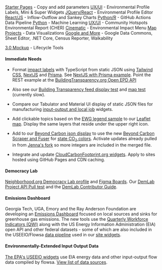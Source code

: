 <a href="../../apps/">Starter Pages</a> - Copy and add parameters
<a href="../../community/projects/#widgets">UX/UI</a> - Environmental Profile Labels, Mini & Super Widgets
<a href="../../community/projects/#profile-editor">JQuery/React</a> - Environmental Profile Editor
<a href="../../community/projects/#io">React/JS</a> - Inflow-Outflow and Sankey Charts
<a href="../../community/projects/#github-actions">Python/R</a> - GitHub Actions Data Pipeline
<a href="../../community/projects/#python">Python</a> - Machine Learning
<a href="../../community/projects/#ux">UX/UI</a> - Community Hotspots Environmental Report (CHER)
<a href="../../community/projects/#cinematic">Cinematic</a> - Environmental Impact Menu
<a href="../../community/projects/#maps">Map Projects</a> - Data Visualizations
<a href="../../community/projects/#google">Google and More</a> - Google Data Commons, Sheet Editor, .NET Core, Census Reporter, Walkability

<a href="../../apps/smm/">3.0 Mockup</a> - Lifecycle Tools

<!--<br>
Challenge participants are creating pages in the shared <a href="../../apps/">community pages</a> apps repo.<br>
All entries should include <a href="../../localsite/">parameter settings</a> to filter <a href="../../io/charts/">USEEIO widget IO charts</a> by location, impact and/or goods and services.<br><br>

Democracylab profile
https://www.democracylab.org/projects/create/834

Fall 2021 Teams and Participants
https://docs.google.com/spreadsheets/d/1hnRbFDasf6rx3VS8xJ_oziF6_7laluNfZmgo6-ZDrqU/edit#gid=0
-->

<!--
The Better Civic Site implementation uses Drupal, Django and ERPNext to provide rapidly deployable, disposable backends that allow for easy contributions by volunteers and contractors.

Neighborhood.org themes include Marvel Comics and the Last Airbender. We're extending the [DemocracyLab](https://democracylab.org) project tools to add [voting tools](https://github.com/kevmoo/vote.dart).

We're integrating the project index tools that Code for America is creating from Italy’s meta-tag editor, and include both login.gov and BrightID login’s for unique user validation.
-->

<h4>Immediate Needs</h4>

<!-- Figma -->

- Format [impact labels](../../community/projects/#widgets) with TypeScript from static JSON using [Tailwind CSS](https://tailwindcss.com), [NextJS](https://nextjs.org) and [Prisma](https://www.prisma.io). 
See [NextJS with Prisma example](https://github.com/prisma/prisma-examples/tree/latest/javascript/rest-nextjs).  Point the REST example at the [BuildingTransparency.org Open EPD API](https://openepd.buildingtransparency.org/#/epds/get_epds_id)

- Also see our <a href="../../io/template/feed/">Building Transparency feed display test</a> and <a href="https://model.earth/localsite/info/?show=openepd&mapview=state#state=GA">map test</a> (currently slow).

- Compare our Tabulator and Material UI display of static JSON files for manufacturing [input-output and local job](../../localsite/info/data/) widgets.


<!--
- [Attend a meetup](../../io/coders/) and help setup [Citizen Lab Engagement Tools](https://www.citizenlab.co) to provide mobile survey apps with Open Seattle and Code for Atlanta.

Blitz is undergoing updates to independently extend NextJS and other.  Reactivate in a few months.
Experiment with Tailwind CSS in our [planning repo](https://neighborhood.org/planning/#display=planning.md) ([GitHub](https://github.com/localsite/planning))

- Apply the Blitz survey fields (Question and Choice) to our Real World 2.0 [planning repo](https://neighborhood.org/planning/#display=planning.md) ([GitHub](https://github.com/localsite/planning)) from the [Blitz survey builder tutorial](https://blitzjs.com/docs/tutorial) and [voting app](https://dev.to/anubra266/full-stack-react-in-blitzjs-and-chakra-ui-part-2-38n4).
-->

- Add clickable topics based on the <a href="../../../community/map/ewg/">EWG legend sample</a> to our [Leaflet map](../../localsite/map/). Display the same layers that reside under the upper right icon.



- Add to our <a href="../../apps/beyondcarbon/#state=NC">Beyond Carbon json display</a> to use the new <a href="https://github.com/modelearth/beyond-carbon-scraper">Beyond Carbon Scraper and Fuser</a> for [state CO<sub>2</sub> colors](../../apps/beyondcarbon/#mapview=country). Activate updates already pulled in from [Jenna's fork](https://github.com/JennaFlan2426/beyond-carbon-scraper) so more integers are included in the merged file.

<!--
- Inquire with See-Click-Fix regarding adding domains so we can avoid [CORS error](../../community/resources/diffbot/#feed=open311) when pulling from the <a href="http://dev.seeclickfix.com/">See-Click-Fix open311 API</a>.
-->

- Integrate and update <a href="https://www.cloudcarbonfootprint.org">CloudCarbonFootprint.org widgets</a>. Apply to sites hosted using GitHub Pages and CDN caching.




<h4>Democracy Lab</h4>

<a href="https://www.democracylab.org/projects/834">Neighborhood.org Democracy Lab profile</a> and <a href="https://www.figma.com/file/Zk29COFG5bEQoISUBLPdpE/Neighborhood.org?node-id=0%3A1">Figma Boards</a>.
Our [DemLab Project API Pull test](../../io/template/feed/demolab.html) and the [DemLab Contributor Guide](https://docs.google.com/document/d/1OLQPFFJ8oz_BxpuxRxKKdZ2brmlUkVN3ICTdbA_axxY/edit#).

<!--
<a href="https://docs.google.com/document/d/1uqPZ_9hPP7q3_Pc2JugjQKTB94ePRG0vwshqfyqm4R0/">Scope of Work</a>. UX/UI
and <a href="https://www.ewg.org/">EWG</a>
-->

<h4>Emissions Dashboard</h4>

Georgia Tech, UGA, Emory and the Ray Anderson Foundation are developing an [Emissions Dashboard](https://cepl.gatech.edu/dashboardseminars) focused on local sources and sinks for greenhouse gas emissions. The new tools use the [Quarterly Workforce Indicators (QWI)](https://www.census.gov/data/developers/data-sets/qwi.html) along with the US Energy Information Administration (EIA) open API and other federal datasets - some of which are also included in the USEEIO/Flowsa [data pipeline](../../localsite/info/data) used in our [site widgets](../../io/charts).

<h4>Environmentally-Extended Input Output Data</h4>

[The EPA's USEEIO widgets](../../io/charts/) use EIA energy data and other input-output flow data compiled by flowsa. [View list of data sources](../../io/about/api).

<!-- https://spatial.chat/s/QiqoChat2 -->

<!--
1. Create a node script in the "apps" repo that pulls three <a href="../../localsite/start/">ModelEarth repos</a> (localsite, io and apps) into one local "webroot".<br><br>
-->
